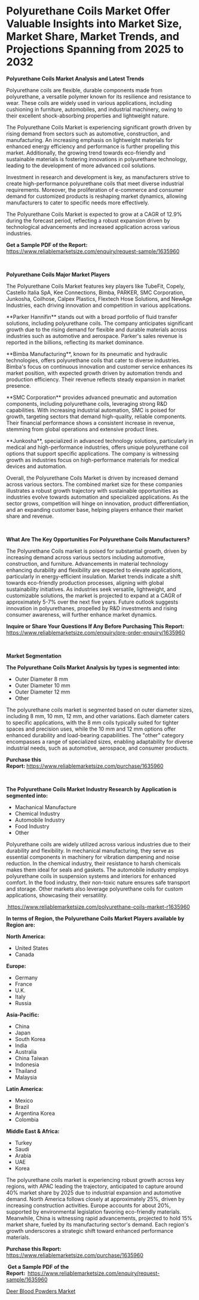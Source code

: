 <p><h1>Polyurethane Coils Market Offer Valuable Insights into Market Size, Market Share, Market Trends, and Projections Spanning from 2025 to 2032</h1></p><p><strong>Polyurethane Coils Market Analysis and Latest Trends</strong></p>
<p><p>Polyurethane coils are flexible, durable components made from polyurethane, a versatile polymer known for its resilience and resistance to wear. These coils are widely used in various applications, including cushioning in furniture, automobiles, and industrial machinery, owing to their excellent shock-absorbing properties and lightweight nature. </p><p>The Polyurethane Coils Market is experiencing significant growth driven by rising demand from sectors such as automotive, construction, and manufacturing. An increasing emphasis on lightweight materials for enhanced energy efficiency and performance is further propelling this market. Additionally, the growing trend towards eco-friendly and sustainable materials is fostering innovations in polyurethane technology, leading to the development of more advanced coil solutions.</p><p>Investment in research and development is key, as manufacturers strive to create high-performance polyurethane coils that meet diverse industrial requirements. Moreover, the proliferation of e-commerce and consumer demand for customized products is reshaping market dynamics, allowing manufacturers to cater to specific needs more effectively. </p><p>The Polyurethane Coils Market is expected to grow at a CAGR of 12.9% during the forecast period, reflecting a robust expansion driven by technological advancements and increased application across various industries.</p></p>
<p><strong>Get a Sample PDF of the Report:&nbsp;</strong> <a href="https://www.reliablemarketsize.com/enquiry/request-sample/1635960?utm_campaign=2808&utm_medium=2&utm_source=Github&utm_content=ia&utm_term=23032025&utm_id=polyurethane-coils">https://www.reliablemarketsize.com/enquiry/request-sample/1635960</a></p>
<p>&nbsp;</p>
<p><strong>Polyurethane Coils Major Market Players</strong></p>
<p><p>The Polyurethane Coils Market features key players like TubeFit, Copely, Castello Italia SpA, Kee Connections, Bimba, PARKER, SMC Corporation, Junkosha, Coilhose, Calpex Plastics, Flextech Hose Solutions, and NewAge Industries, each driving innovation and competition in various applications.</p><p>**Parker Hannifin** stands out with a broad portfolio of fluid transfer solutions, including polyurethane coils. The company anticipates significant growth due to the rising demand for flexible and durable materials across industries such as automotive and aerospace. Parker's sales revenue is reported in the billions, reflecting its market dominance.</p><p>**Bimba Manufacturing**, known for its pneumatic and hydraulic technologies, offers polyurethane coils that cater to diverse industries. Bimba's focus on continuous innovation and customer service enhances its market position, with expected growth driven by automation trends and production efficiency. Their revenue reflects steady expansion in market presence.</p><p>**SMC Corporation** provides advanced pneumatic and automation components, including polyurethane coils, leveraging strong R&D capabilities. With increasing industrial automation, SMC is poised for growth, targeting sectors that demand high-quality, reliable components. Their financial performance shows a consistent increase in revenue, stemming from global operations and extensive product lines.</p><p>**Junkosha**, specialized in advanced technology solutions, particularly in medical and high-performance industries, offers unique polyurethane coil options that support specific applications. The company is witnessing growth as industries focus on high-performance materials for medical devices and automation.</p><p>Overall, the Polyurethane Coils Market is driven by increased demand across various sectors. The combined market size for these companies illustrates a robust growth trajectory with sustainable opportunities as industries evolve towards automation and specialized applications. As the sector grows, competition will hinge on innovation, product differentiation, and an expanding customer base, helping players enhance their market share and revenue.</p></p>
<p>&nbsp;</p>
<p><strong>What Are The Key Opportunities For Polyurethane Coils Manufacturers?</strong></p>
<p><p>The Polyurethane Coils market is poised for substantial growth, driven by increasing demand across various sectors including automotive, construction, and furniture. Advancements in material technology enhancing durability and flexibility are expected to elevate applications, particularly in energy-efficient insulation. Market trends indicate a shift towards eco-friendly production processes, aligning with global sustainability initiatives. As industries seek versatile, lightweight, and customizable solutions, the market is projected to expand at a CAGR of approximately 5-7% over the next five years. Future outlook suggests innovation in polyurethanes, propelled by R&D investments and rising consumer awareness, will further enhance market dynamics.</p></p>
<p><strong>Inquire or Share Your Questions If Any Before Purchasing This Report:</strong> <a href="https://www.reliablemarketsize.com/enquiry/pre-order-enquiry/1635960?utm_campaign=2808&utm_medium=2&utm_source=Github&utm_content=ia&utm_term=23032025&utm_id=polyurethane-coils">https://www.reliablemarketsize.com/enquiry/pre-order-enquiry/1635960</a></p>
<p>&nbsp;</p>
<p><strong>Market Segmentation</strong></p>
<p><strong>The Polyurethane Coils Market Analysis by types is segmented into:</strong></p>
<p><ul><li>Outer Diameter 8 mm</li><li>Outer Diameter 10 mm</li><li>Outer Diameter 12 mm</li><li>Other</li></ul></p>
<p><p>The polyurethane coils market is segmented based on outer diameter sizes, including 8 mm, 10 mm, 12 mm, and other variations. Each diameter caters to specific applications, with the 8 mm coils typically suited for tighter spaces and precision uses, while the 10 mm and 12 mm options offer enhanced durability and load-bearing capabilities. The "other" category encompasses a range of specialized sizes, enabling adaptability for diverse industrial needs, such as automotive, aerospace, and consumer products.</p></p>
<p><strong>Purchase this Report:&nbsp;</strong><a href="https://www.reliablemarketsize.com/purchase/1635960?utm_campaign=2808&utm_medium=2&utm_source=Github&utm_content=ia&utm_term=23032025&utm_id=polyurethane-coils">https://www.reliablemarketsize.com/purchase/1635960</a></p>
<p>&nbsp;</p>
<p><strong>The Polyurethane Coils Market Industry Research by Application is segmented into:</strong></p>
<p><ul><li>Machanical Manufacture</li><li>Chemical Industry</li><li>Automobile Industry</li><li>Food Industry</li><li>Other</li></ul></p>
<p><p>Polyurethane coils are widely utilized across various industries due to their durability and flexibility. In mechanical manufacturing, they serve as essential components in machinery for vibration dampening and noise reduction. In the chemical industry, their resistance to harsh chemicals makes them ideal for seals and gaskets. The automobile industry employs polyurethane coils in suspension systems and interiors for enhanced comfort. In the food industry, their non-toxic nature ensures safe transport and storage. Other markets also leverage polyurethane coils for custom applications, showcasing their versatility.</p></p>
<p><a href="https://www.reliablemarketsize.com/polyurethane-coils-market-r1635960?utm_campaign=2808&utm_medium=2&utm_source=Github&utm_content=ia&utm_term=23032025&utm_id=polyurethane-coils">&nbsp;https://www.reliablemarketsize.com/polyurethane-coils-market-r1635960</a></p>
<p><strong>In terms of Region, the Polyurethane Coils Market Players available by Region are:</strong></p>
<p>
    <p> <strong> North America: </strong>
        <ul>
            <li>United States</li>
            <li>Canada</li>
        </ul>
        </p> 
    <p> <strong> Europe: </strong>
        <ul>
            <li>Germany</li>
            <li>France</li>
            <li>U.K.</li>
            <li>Italy</li>
            <li>Russia</li>
        </ul>
        </p> 
    <p> <strong> Asia-Pacific: </strong>
        <ul>
            <li>China</li>
            <li>Japan</li>
            <li>South Korea</li>
            <li>India</li>
            <li>Australia</li>
            <li>China Taiwan</li>
            <li>Indonesia</li>
            <li>Thailand</li>
            <li>Malaysia</li>
        </ul>
        </p> 
    <p> <strong> Latin America: </strong>
        <ul>
            <li>Mexico</li>
            <li>Brazil</li>
            <li>Argentina Korea</li>
            <li>Colombia</li>
        </ul>
        </p> 
    <p> <strong> Middle East & Africa: </strong>
        <ul>
            <li>Turkey</li>
            <li>Saudi</li>
            <li>Arabia</li>
            <li>UAE</li>
            <li>Korea</li>
        </ul>
    </p>
    </p>
<p><p>The polyurethane coils market is experiencing robust growth across key regions, with APAC leading the trajectory, anticipated to capture around 40% market share by 2025 due to industrial expansion and automotive demand. North America follows closely at approximately 25%, driven by increasing construction activities. Europe accounts for about 20%, supported by environmental legislation favoring eco-friendly materials. Meanwhile, China is witnessing rapid advancements, projected to hold 15% market share, fueled by its manufacturing sector's demand. Each region's growth underscores a strategic shift toward enhanced performance materials.</p></p>
<p><strong>Purchase this Report: </strong><a href="https://www.reliablemarketsize.com/purchase/1635960?utm_campaign=2808&utm_medium=2&utm_source=Github&utm_content=ia&utm_term=23032025&utm_id=polyurethane-coils">https://www.reliablemarketsize.com/purchase/1635960</a></p>
<p>&nbsp;<strong>Get a Sample PDF of the Report:&nbsp;&nbsp;</strong><a href="https://www.reliablemarketsize.com/enquiry/request-sample/1635960?utm_campaign=2808&utm_medium=2&utm_source=Github&utm_content=ia&utm_term=23032025&utm_id=polyurethane-coils">https://www.reliablemarketsize.com/enquiry/request-sample/1635960</a></p>
<p><strong></strong></p>
<p><p><a href="https://github.com/saroarmaicky/Market-Research-Report-List-1/blob/main/deer-blood-powders-market.md?utm_campaign=2808&utm_medium=2&utm_source=Github&utm_content=ia&utm_term=23032025&utm_id=polyurethane-coils">Deer Blood Powders Market</a></p></p>